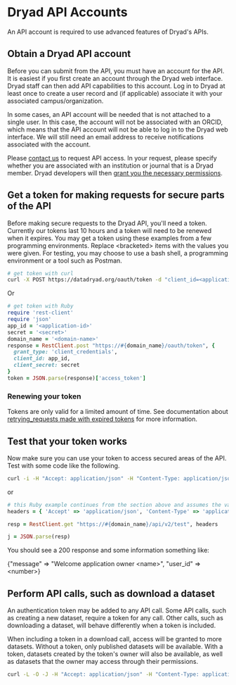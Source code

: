 Dryad API Accounts
==================

An API account is required to use advanced features of Dryad's APIs.

Obtain a Dryad API account
--------------------------

Before you can submit from the API, you must have an account for the
API. It is easiest if you first create an account through the Dryad
web interface. Dryad staff can then add API capabilities to this
account. Log in to Dryad at least once to create a user record and (if
applicable) associate it with your associated campus/organization.

In some cases, an API account will be needed that is not attached to a
single user. In this case, the account will not be associated with an
ORCID, which means that the API account will not be able to log in to
the Dryad web interface. We will still need an email address to
receive notifications associated with the account.

Please [contact us](mailto:help@datadryad.org) to request API access. In your
request, please specify whether you are associated with an institution
or journal that is a Dryad member. Dryad developers will then [grant
you the necessary permissions](adding_api_accounts.md).


Get a token for making requests for secure parts of the API
-----------------------------------------------------------

Before making secure requests to the Dryad API, you'll need a token.  Currently our tokens last 10 hours and a token will need to be renewed when it expires.  You may get a token using these examples from a few programming environments.  Replace &lt;bracketed&gt; items with the values you were given.  For testing, you may choose to use a bash shell, a programming environment or a tool such as Postman.


```bash
# get token with curl
curl -X POST https://datadryad.org/oauth/token -d "client_id=<application-id>&client_secret=<secret>&grant_type=client_credentials" -H "Content-Type: application/x-www-form-urlencoded;charset=UTF-8"
```

Or

```ruby
# get token with Ruby
require 'rest-client'
require 'json'
app_id = '<application-id>'
secret = '<secret>'
domain_name = '<domain-name>'
response = RestClient.post "https://#{domain_name}/oauth/token", {
  grant_type: 'client_credentials',
  client_id: app_id,
  client_secret: secret
}
token = JSON.parse(response)['access_token']
```

### Renewing your token

Tokens are only valid for a limited amount of time.  See documentation
about [retrying_requests made with expired tokens](retrying_expired.md) for more information.


Test that your token works
--------------------------

Now make sure you can use your token to access secured areas of the API.  Test with some code like the following.

```bash
curl -i -H "Accept: application/json" -H "Content-Type: application/json" -H "Authorization: Bearer <token>" -X GET https://<domain>/api/v2/test
```

or

```ruby
# this Ruby example continues from the section above and assumes the variables above are already set
headers = { 'Accept' => 'application/json', 'Content-Type' => 'application/json', 'Authorization' => "Bearer #{token}" }

resp = RestClient.get "https://#{domain_name}/api/v2/test", headers

j = JSON.parse(resp)
```

You should see a 200 response and some information something like:

{"message" => "Welcome application owner &lt;name&gt;", "user_id" => &lt;number&gt;}

Perform API calls, such as download a dataset
---------------------------------------------

An authentication token may be added to any API call. Some API calls, such as creating a new dataset, require a token for any call. Other calls, such as downloading a dataset, will behave differently when a token is included.

When including a token in a download call, access will be granted to more datasets. Without a token, only published datasets will be available. With a token, datasets created by the token's owner will also be available, as well as datasets that the owner may access through their permissions. 

```bash
curl -L -O -J -H "Accept: application/json" -H "Content-Type: application/json" -H "Authorization: Bearer <token>" -X GET https://<domain>/api/v2/datasets/<encoded_doi>
```
